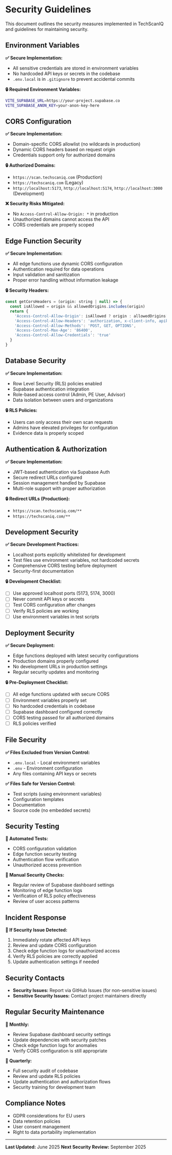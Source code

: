 # Security Guidelines

This document outlines the security measures implemented in TechScanIQ and guidelines for maintaining security.

## Environment Variables

**✅ Secure Implementation:**
- All sensitive credentials are stored in environment variables
- No hardcoded API keys or secrets in the codebase
- `.env.local` is in `.gitignore` to prevent accidental commits

**🔒 Required Environment Variables:**
```bash
VITE_SUPABASE_URL=https://your-project.supabase.co
VITE_SUPABASE_ANON_KEY=your-anon-key-here
```

## CORS Configuration

**✅ Secure Implementation:**
- Domain-specific CORS allowlist (no wildcards in production)
- Dynamic CORS headers based on request origin
- Credentials support only for authorized domains

**🔒 Authorized Domains:**
- `https://scan.techscaniq.com` (Production)
- `https://techscaniq.com` (Legacy)
- `http://localhost:5173`, `http://localhost:5174`, `http://localhost:3000` (Development)

**❌ Security Risks Mitigated:**
- No `Access-Control-Allow-Origin: *` in production
- Unauthorized domains cannot access the API
- CORS credentials are properly scoped

## Edge Function Security

**✅ Secure Implementation:**
- All edge functions use dynamic CORS configuration
- Authentication required for data operations
- Input validation and sanitization
- Proper error handling without information leakage

**🔒 Security Headers:**
```javascript
const getCorsHeaders = (origin: string | null) => {
  const isAllowed = origin && allowedOrigins.includes(origin)
  return {
    'Access-Control-Allow-Origin': isAllowed ? origin : allowedOrigins[0],
    'Access-Control-Allow-Headers': 'authorization, x-client-info, apikey, content-type',
    'Access-Control-Allow-Methods': 'POST, GET, OPTIONS',
    'Access-Control-Max-Age': '86400',
    'Access-Control-Allow-Credentials': 'true'
  }
}
```

## Database Security

**✅ Secure Implementation:**
- Row Level Security (RLS) policies enabled
- Supabase authentication integration
- Role-based access control (Admin, PE User, Advisor)
- Data isolation between users and organizations

**🔒 RLS Policies:**
- Users can only access their own scan requests
- Admins have elevated privileges for configuration
- Evidence data is properly scoped

## Authentication & Authorization

**✅ Secure Implementation:**
- JWT-based authentication via Supabase Auth
- Secure redirect URLs configured
- Session management handled by Supabase
- Multi-role support with proper authorization

**🔒 Redirect URLs (Production):**
- `https://scan.techscaniq.com/**`
- `https://techscaniq.com/**`

## Development Security

**✅ Secure Development Practices:**
- Localhost ports explicitly whitelisted for development
- Test files use environment variables, not hardcoded secrets
- Comprehensive CORS testing before deployment
- Security-first documentation

**🔒 Development Checklist:**
- [ ] Use approved localhost ports (5173, 5174, 3000)
- [ ] Never commit API keys or secrets
- [ ] Test CORS configuration after changes
- [ ] Verify RLS policies are working
- [ ] Use environment variables in test scripts

## Deployment Security

**✅ Secure Deployment:**
- Edge functions deployed with latest security configurations
- Production domains properly configured
- No development URLs in production settings
- Regular security updates and monitoring

**🔒 Pre-Deployment Checklist:**
- [ ] All edge functions updated with secure CORS
- [ ] Environment variables properly set
- [ ] No hardcoded credentials in codebase
- [ ] Supabase dashboard configured correctly
- [ ] CORS testing passed for all authorized domains
- [ ] RLS policies verified

## File Security

**✅ Files Excluded from Version Control:**
- `.env.local` - Local environment variables
- `.env` - Environment configuration
- Any files containing API keys or secrets

**✅ Files Safe for Version Control:**
- Test scripts (using environment variables)
- Configuration templates
- Documentation
- Source code (no embedded secrets)

## Security Testing

**🔧 Automated Tests:**
- CORS configuration validation
- Edge function security testing
- Authentication flow verification
- Unauthorized access prevention

**🔧 Manual Security Checks:**
- Regular review of Supabase dashboard settings
- Monitoring of edge function logs
- Verification of RLS policy effectiveness
- Review of user access patterns

## Incident Response

**🚨 If Security Issue Detected:**
1. Immediately rotate affected API keys
2. Review and update CORS configuration
3. Check edge function logs for unauthorized access
4. Verify RLS policies are correctly applied
5. Update authentication settings if needed

## Security Contacts

- **Security Issues:** Report via GitHub Issues (for non-sensitive issues)
- **Sensitive Security Issues:** Contact project maintainers directly

## Regular Security Maintenance

**📅 Monthly:**
- Review Supabase dashboard security settings
- Update dependencies with security patches
- Check edge function logs for anomalies
- Verify CORS configuration is still appropriate

**📅 Quarterly:**
- Full security audit of codebase
- Review and update RLS policies
- Update authentication and authorization flows
- Security training for development team

## Compliance Notes

- GDPR considerations for EU users
- Data retention policies
- User consent management
- Right to data portability implementation

---

**Last Updated:** June 2025
**Next Security Review:** September 2025